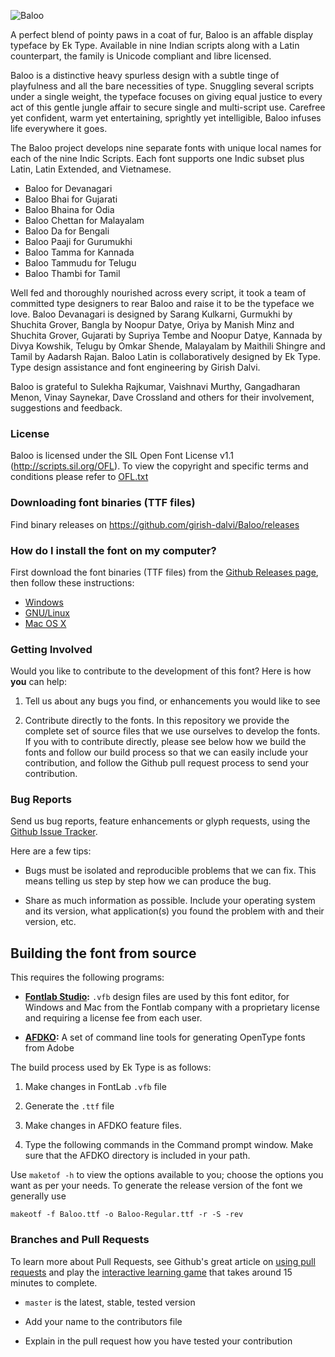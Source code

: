 ![Baloo](http://rawgit.com/girish-dalvi/Baloo/master/Promotion/Baloo_header.jpg "Baloo")

A perfect blend of pointy paws in a coat of fur, Baloo is an affable display typeface by Ek Type. Available in nine Indian scripts along with a Latin counterpart, the family is Unicode compliant and libre licensed.

Baloo is a distinctive heavy spurless design with a subtle tinge of playfulness and all the bare necessities of type. Snuggling several scripts under a single weight, the typeface focuses on giving equal justice to every act of this gentle jungle affair to secure single and multi-script use. Carefree yet confident, warm yet entertaining, sprightly yet intelligible, Baloo infuses life everywhere it goes.

The Baloo project develops nine separate fonts with unique local names for each of the nine Indic Scripts. 
Each font supports one Indic subset plus Latin, Latin Extended, and Vietnamese.

- Baloo for Devanagari
- Baloo Bhai for Gujarati
- Baloo Bhaina for Odia
- Baloo Chettan for Malayalam
- Baloo Da for Bengali
- Baloo Paaji for Gurumukhi
- Baloo Tamma for Kannada
- Baloo Tammudu for Telugu
- Baloo Thambi for Tamil

Well fed and thoroughly nourished across every script, it took a team of committed type designers to rear Baloo and raise it to be the typeface we love. Baloo Devanagari is designed by Sarang Kulkarni, Gurmukhi by Shuchita Grover, Bangla by Noopur Datye, Oriya by Manish Minz and Shuchita Grover, Gujarati by Supriya Tembe and Noopur Datye, Kannada by Divya Kowshik, Telugu by Omkar Shende, Malayalam by Maithili Shingre and Tamil by Aadarsh Rajan. Baloo Latin is collaboratively designed by Ek Type. Type design assistance and font engineering by Girish Dalvi.

Baloo is grateful to Sulekha Rajkumar, Vaishnavi Murthy, Gangadharan Menon, Vinay Saynekar, Dave Crossland and others for their involvement, suggestions and feedback. 

### License

Baloo is licensed under the SIL Open Font License v1.1 (<http://scripts.sil.org/OFL>). 
To view the copyright and specific terms and conditions please refer to [OFL.txt](https://github.com/girish-dalvi/Baloo/blob/master/OFL.txt)

### Downloading font binaries (TTF files)

Find binary releases on <https://github.com/girish-dalvi/Baloo/releases>

### How do I install the font on my computer?

First download the font binaries (TTF files) from the [Github Releases page](https://github.com/girish-dalvi/Baloo/releases), then follow these instructions:

- [Windows](http://windows.microsoft.com/en-us/windows-vista/install-or-uninstall-fonts)
- [GNU/Linux](http://lmgtfy.com/?q=how+to+install+fonts+in+linux)
- [Mac OS X](http://support.apple.com/kb/HT2509)


### Getting Involved

Would you like to contribute to the development of this font? Here is how **you** can help:

1. Tell us about any bugs you find, or enhancements you would like to see

2. Contribute directly to the fonts. In this repository we provide the complete set of source files that we use ourselves to develop the fonts. If you with to contribute directly, please see below how we build the fonts and follow our build process so that we can easily include your contribution, and follow the Github pull request process to send your contribution. 

### Bug Reports

Send us bug reports, feature enhancements or glyph requests, using the [Github Issue Tracker](https://github.com/girish-dalvi/Baloo/issues/). 

Here are a few tips:

- Bugs must be isolated and reproducible problems that we can fix. This means telling us step by step how we can produce the bug.

- Share as much information as possible. Include your operating system and its version, what application(s) you found the problem with and their version, etc. 

## Building the font from source
   
This requires the following programs:

- **[Fontlab Studio](http://www.fontlab.com/font-editor/fontlab-studio/):** `.vfb` design files are used by this font editor, for Windows and Mac from the Fontlab company with a proprietary license and requiring a license fee from each user. 

- **[AFDKO](http://www.adobe.com/devnet/opentype/afdko.html):** A set of command line tools for generating OpenType fonts from Adobe

The build process used by Ek Type is as follows:

1. Make changes in FontLab `.vfb` file

2. Generate the `.ttf` file

3. Make changes in AFDKO feature files. 

4. Type the following commands in the Command prompt window. Make sure that the AFDKO directory is included in your path.

Use `maketof -h` to view the options available to you; choose the options you want as per your needs. To generate the release version of the font we generally use

    makeotf -f Baloo.ttf -o Baloo-Regular.ttf -r -S -rev

### Branches and Pull Requests

To learn more about Pull Requests, see Github's great article on [using pull requests](https://help.github.com/articles/using-pull-requests) and play the [interactive learning game](http://try.github.com) that takes around 15 minutes to complete.

- `master` is the latest, stable, tested version 

- Add your name to the contributors file

- Explain in the pull request how you have tested your contribution
